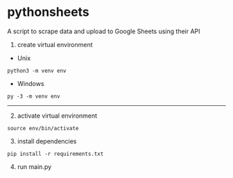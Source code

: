 # pythonsheets
A script to scrape data and upload to Google Sheets using their API

1. create virtual environment

- Unix

`python3 -m venv env`

- Windows

`py -3 -m venv env`

---

2. activate virtual environment

`source env/bin/activate`

3. install dependencies

`pip install -r requirements.txt`

4. run main.py
